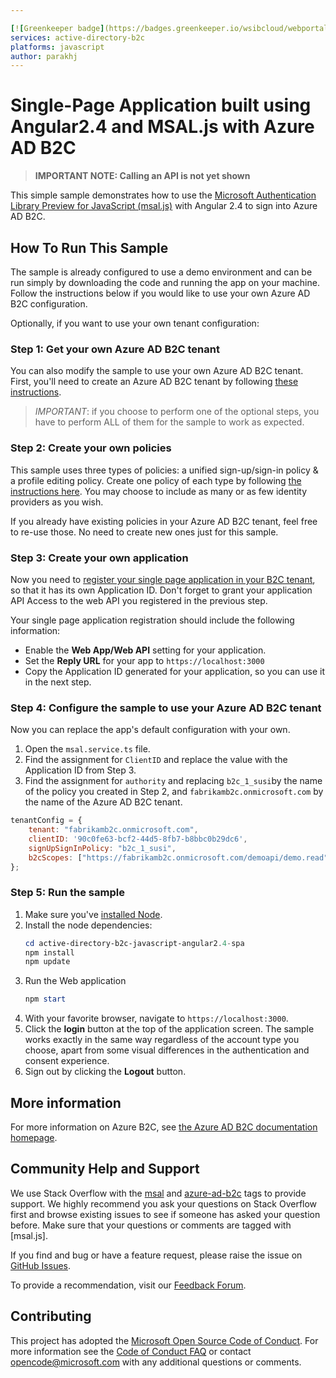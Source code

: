 ```yaml
---

[![Greenkeeper badge](https://badges.greenkeeper.io/wsibcloud/webportal-eac.svg)](https://greenkeeper.io/)
services: active-directory-b2c
platforms: javascript
author: parakhj
---
```


# Single-Page Application built using Angular2.4 and MSAL.js with Azure AD B2C

> **IMPORTANT NOTE: Calling an API is not yet shown**

This simple sample demonstrates how to use the [Microsoft Authentication Library Preview for JavaScript (msal.js)](https://github.com/AzureAD/microsoft-authentication-library-for-js) with Angular 2.4 to sign into Azure AD B2C.

## How To Run This Sample

The sample is already configured to use a demo environment and can be run simply by downloading the code and running the app on your machine. Follow the instructions below if you would like to use your own Azure AD B2C configuration.

Optionally, if you want to use your own tenant configuration: 

### Step 1: Get your own Azure AD B2C tenant

You can also modify the sample to use your own Azure AD B2C tenant.  First, you'll need to create an Azure AD B2C tenant by following [these instructions](https://azure.microsoft.com/documentation/articles/active-directory-b2c-get-started).

> *IMPORTANT*: if you choose to perform one of the optional steps, you have to perform ALL of them for the sample to work as expected.

### Step 2: Create your own policies

This sample uses three types of policies: a unified sign-up/sign-in policy & a profile editing policy.  Create one policy of each type by following [the instructions here](https://azure.microsoft.com/documentation/articles/active-directory-b2c-reference-policies).  You may choose to include as many or as few identity providers as you wish.

If you already have existing policies in your Azure AD B2C tenant, feel free to re-use those.  No need to create new ones just for this sample.

### Step 3: Create your own application

Now you need to [register your single page application in your B2C tenant](https://docs.microsoft.com/azure/active-directory-b2c/active-directory-b2c-app-registration#register-a-web-application), so that it has its own Application ID. Don't forget to grant your application API Access to the web API you registered in the previous step.

Your single page application registration should include the following information:

- Enable the **Web App/Web API** setting for your application.
- Set the **Reply URL** for your app to `https://localhost:3000`
- Copy the Application ID generated for your application, so you can use it in the next step.

### Step 4: Configure the sample to use your Azure AD B2C tenant

Now you can replace the app's default configuration with your own.  

1. Open the `msal.service.ts` file.
1. Find the assignment for `ClientID` and replace the value with the Application ID from Step 3.
1. Find the assignment for `authority` and replacing `b2c_1_susi`by the name of the policy you created in Step 2, and `fabrikamb2c.onmicrosoft.com` by the name of the Azure AD B2C tenant.

```javascript
tenantConfig = {
    tenant: "fabrikamb2c.onmicrosoft.com",
    clientID: '90c0fe63-bcf2-44d5-8fb7-b8bbc0b29dc6',
    signUpSignInPolicy: "b2c_1_susi",
    b2cScopes: ["https://fabrikamb2c.onmicrosoft.com/demoapi/demo.read"]
};
```

### Step 5: Run the sample

1. Make sure you've [installed Node](https://nodejs.org/en/download/).
1. Install the node dependencies:        
    ```powershell
    cd active-directory-b2c-javascript-angular2.4-spa
    npm install
    npm update
    ```       
1. Run the Web application       
    ```powershell
    npm start
    ```      
1. With your favorite browser, navigate to `https://localhost:3000`.
1. Click the **login** button at the top of the application screen. The sample works exactly in the same way regardless of the account type you choose, apart from some visual differences in the authentication and consent experience.
1. Sign out by clicking the **Logout** button.  

## More information
For more information on Azure B2C, see [the Azure AD B2C documentation homepage](http://aka.ms/aadb2c). 

## Community Help and Support
We use Stack Overflow with the [msal](https://stackoverflow.com/questions/tagged/msal) and [azure-ad-b2c](https://stackoverflow.com/questions/tagged/azure-ad-b2c) tags to provide support. We highly recommend you ask your questions on Stack Overflow first and browse existing issues to see if someone has asked your question before. Make sure that your questions or comments are tagged with [msal.js].

If you find and bug or have a feature request, please raise the issue on [GitHub Issues](../../issues). 

To provide a recommendation, visit our [Feedback Forum](http://aka.ms/aadb2cuv).

## Contributing

This project has adopted the [Microsoft Open Source Code of Conduct](https://opensource.microsoft.com/codeofconduct/). For more information see the [Code of Conduct FAQ](https://opensource.microsoft.com/codeofconduct/faq/) or contact [opencode@microsoft.com](mailto:opencode@microsoft.com) with any additional questions or comments.
